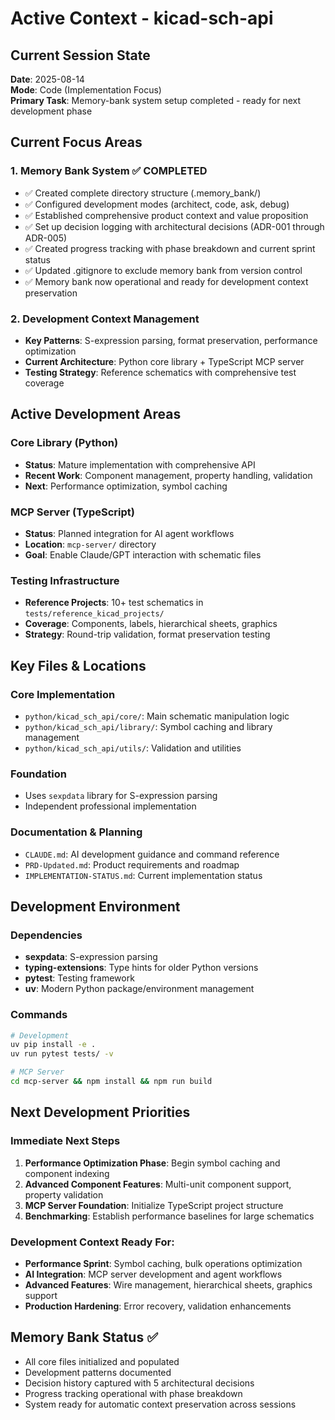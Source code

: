 # Active Context - kicad-sch-api

## Current Session State

**Date**: 2025-08-14  
**Mode**: Code (Implementation Focus)  
**Primary Task**: Memory-bank system setup completed - ready for next development phase

## Current Focus Areas

### 1. Memory Bank System ✅ COMPLETED
- ✅ Created complete directory structure (.memory_bank/)
- ✅ Configured development modes (architect, code, ask, debug)  
- ✅ Established comprehensive product context and value proposition
- ✅ Set up decision logging with architectural decisions (ADR-001 through ADR-005)
- ✅ Created progress tracking with phase breakdown and current sprint status
- ✅ Updated .gitignore to exclude memory bank from version control
- ✅ Memory bank now operational and ready for development context preservation

### 2. Development Context Management
- **Key Patterns**: S-expression parsing, format preservation, performance optimization
- **Current Architecture**: Python core library + TypeScript MCP server
- **Testing Strategy**: Reference schematics with comprehensive test coverage

## Active Development Areas

### Core Library (Python)
- **Status**: Mature implementation with comprehensive API
- **Recent Work**: Component management, property handling, validation
- **Next**: Performance optimization, symbol caching

### MCP Server (TypeScript) 
- **Status**: Planned integration for AI agent workflows
- **Location**: `mcp-server/` directory
- **Goal**: Enable Claude/GPT interaction with schematic files

### Testing Infrastructure
- **Reference Projects**: 10+ test schematics in `tests/reference_kicad_projects/`
- **Coverage**: Components, labels, hierarchical sheets, graphics
- **Strategy**: Round-trip validation, format preservation testing

## Key Files & Locations

### Core Implementation
- `python/kicad_sch_api/core/`: Main schematic manipulation logic
- `python/kicad_sch_api/library/`: Symbol caching and library management  
- `python/kicad_sch_api/utils/`: Validation and utilities

### Foundation
- Uses `sexpdata` library for S-expression parsing
- Independent professional implementation

### Documentation & Planning
- `CLAUDE.md`: AI development guidance and command reference
- `PRD-Updated.md`: Product requirements and roadmap
- `IMPLEMENTATION-STATUS.md`: Current implementation status

## Development Environment

### Dependencies
- **sexpdata**: S-expression parsing
- **typing-extensions**: Type hints for older Python versions
- **pytest**: Testing framework
- **uv**: Modern Python package/environment management

### Commands
```bash
# Development
uv pip install -e .
uv run pytest tests/ -v

# MCP Server
cd mcp-server && npm install && npm run build
```

## Next Development Priorities

### Immediate Next Steps
1. **Performance Optimization Phase**: Begin symbol caching and component indexing
2. **Advanced Component Features**: Multi-unit component support, property validation
3. **MCP Server Foundation**: Initialize TypeScript project structure
4. **Benchmarking**: Establish performance baselines for large schematics

### Development Context Ready For:
- **Performance Sprint**: Symbol caching, bulk operations optimization
- **AI Integration**: MCP server development and agent workflows
- **Advanced Features**: Wire management, hierarchical sheets, graphics support
- **Production Hardening**: Error recovery, validation enhancements

## Memory Bank Status ✅
- All core files initialized and populated
- Development patterns documented
- Decision history captured with 5 architectural decisions
- Progress tracking operational with phase breakdown
- System ready for automatic context preservation across sessions